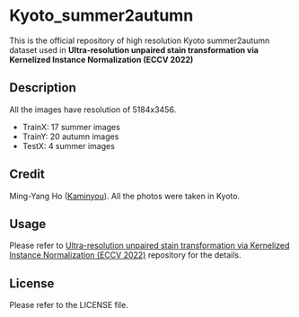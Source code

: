 # Kyoto_summer2autumn
This is the official repository of high resolution Kyoto summer2autumn dataset used in **Ultra-resolution unpaired stain transformation via Kernelized Instance Normalization (ECCV 2022)**

## Description
All the images have resolution of 5184x3456.
- TrainX: 17 summer images
- TrainY: 20 autumn images
- TestX: 4 summer images

## Credit
Ming-Yang Ho ([Kaminyou](https://kaminyou.com/)). All the photos were taken in Kyoto.

## Usage
Please refer to [Ultra-resolution unpaired stain transformation via Kernelized Instance Normalization (ECCV 2022)](https://github.com/Kaminyou/URUST) repository for the details.

## License
Please refer to the LICENSE file.